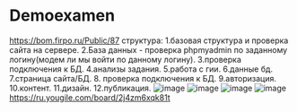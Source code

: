 # Demoexamen
https://bom.firpo.ru/Public/87
структура:
1.базовая структура и проверка сайта на сервере.
2.База данных - проверка phpmyadmin по заданному логину(модем ли мы войти по данному логину).
3.проверка подключения к БД.
4.анализы задания.
5.работа с гии.
6.данные бд.
7.страница сайта/БД.
8. проверка подключения к БД.
9.авторизация.
10.контент.
11.дизайн.
12.публикация.
![image](https://github.com/user-attachments/assets/1273ad09-b7d7-4c7e-a5b4-0b6a0684915e)
![image](https://github.com/user-attachments/assets/a91224de-8cf2-4ec5-bdd6-3afb6c4cd09f)
![image](https://github.com/user-attachments/assets/0a5dffde-bfaa-4558-a4f9-fc1a555d3b16)
![image](https://github.com/user-attachments/assets/028efd94-3cf6-43e1-8966-bcd9c535a619)
https://ru.yougile.com/board/2j4zm6xqk81t




